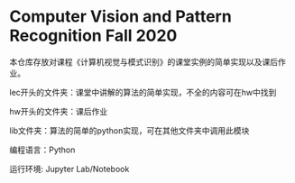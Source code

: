 # Computer Vision and Pattern Recognition Fall 2020

本仓库存放对课程《计算机视觉与模式识别》的课堂实例的简单实现以及课后作业。

lec开头的文件夹：课堂中讲解的算法的简单实现，不全的内容可在hw中找到

hw开头的文件夹：课后作业

lib文件夹：算法的简单的python实现，可在其他文件夹中调用此模块

编程语言：Python

运行环境: Jupyter Lab/Notebook